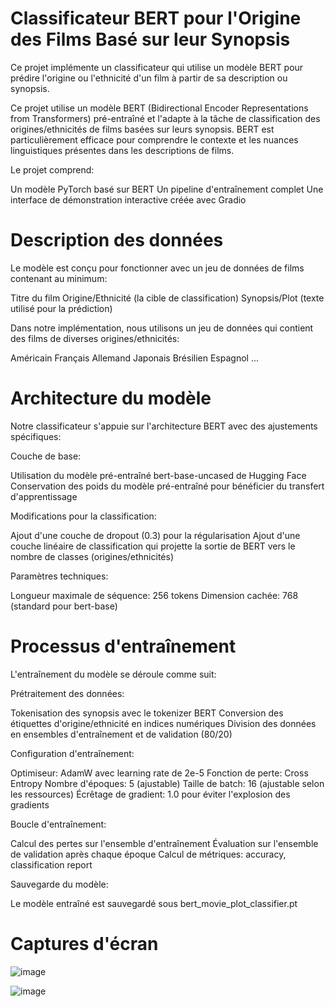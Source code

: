 # Classificateur BERT pour l'Origine des Films Basé sur leur Synopsis

Ce projet implémente un classificateur qui utilise un modèle BERT pour prédire l'origine ou l'ethnicité d'un film à partir de sa description ou synopsis.

Ce projet utilise un modèle BERT (Bidirectional Encoder Representations from Transformers) pré-entraîné et l'adapte à la tâche de classification des origines/ethnicités de films basées sur leurs synopsis. BERT est particulièrement efficace pour comprendre le contexte et les nuances linguistiques présentes dans les descriptions de films.

Le projet comprend:

Un modèle PyTorch basé sur BERT
Un pipeline d'entraînement complet
Une interface de démonstration interactive créée avec Gradio

# Description des données

Le modèle est conçu pour fonctionner avec un jeu de données de films contenant au minimum:

Titre du film
Origine/Ethnicité (la cible de classification)
Synopsis/Plot (texte utilisé pour la prédiction)

Dans notre implémentation, nous utilisons un jeu de données qui contient des films de diverses origines/ethnicités:

Américain
Français
Allemand
Japonais
Brésilien
Espagnol
...

# Architecture du modèle

Notre classificateur s'appuie sur l'architecture BERT avec des ajustements spécifiques:

Couche de base:

Utilisation du modèle pré-entraîné bert-base-uncased de Hugging Face
Conservation des poids du modèle pré-entraîné pour bénéficier du transfert d'apprentissage


Modifications pour la classification:

Ajout d'une couche de dropout (0.3) pour la régularisation
Ajout d'une couche linéaire de classification qui projette la sortie de BERT vers le nombre de classes (origines/ethnicités)


Paramètres techniques:

Longueur maximale de séquence: 256 tokens
Dimension cachée: 768 (standard pour bert-base)

# Processus d'entraînement

L'entraînement du modèle se déroule comme suit:

Prétraitement des données:

Tokenisation des synopsis avec le tokenizer BERT
Conversion des étiquettes d'origine/ethnicité en indices numériques
Division des données en ensembles d'entraînement et de validation (80/20)


Configuration d'entraînement:

Optimiseur: AdamW avec learning rate de 2e-5
Fonction de perte: Cross Entropy
Nombre d'époques: 5 (ajustable)
Taille de batch: 16 (ajustable selon les ressources)
Écrêtage de gradient: 1.0 pour éviter l'explosion des gradients


Boucle d'entraînement:

Calcul des pertes sur l'ensemble d'entraînement
Évaluation sur l'ensemble de validation après chaque époque
Calcul de métriques: accuracy, classification report


Sauvegarde du modèle:

Le modèle entraîné est sauvegardé sous bert_movie_plot_classifier.pt

# Captures d'écran
![image](https://github.com/user-attachments/assets/49f46fb8-2b2d-4a4f-95da-8a8d6a2beb4b)

![image](https://github.com/user-attachments/assets/d9d9ff27-80e6-42e0-ac22-bfe78935b1dc)



